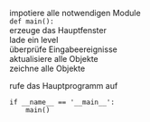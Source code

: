 impotiere alle notwendigen Module  
`def main():`  
erzeuge das Hauptfenster  
lade ein level  
überprüfe Eingabeereignisse  
aktualisiere alle Objekte  
zeichne alle Objekte  


rufe das Hauptprogramm auf
```
if __name__ == '__main__':
    main()
